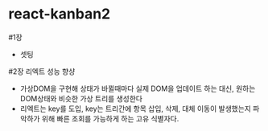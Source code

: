 # react-kanban2

#1장
 - 셋팅
 
#2장
리엑트 성능 향샹 
- 가상DOM을 구현해 상태가 바뀔때마다 실제 DOM을 업데이트 하는 대신, 원하는 DOM상태와 비슷한 가상 트리를 생성한다 
- 리엑트는 key를 도입, key는 트리간에 항목 삽입, 삭제, 대체 이동이 발생했는지 파악하가 위해 빠른 조회를 가능하게 하는 고유 식별자다.

